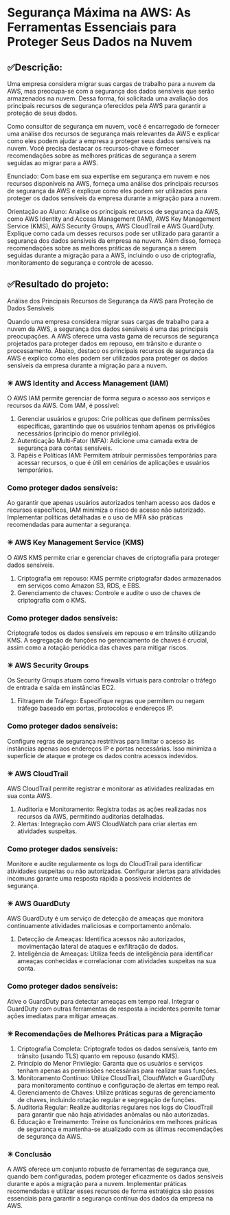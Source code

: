 # Segurança Máxima na AWS: As Ferramentas Essenciais para Proteger Seus Dados na Nuvem

## ✅Descrição:

Uma empresa considera migrar suas cargas de trabalho para a nuvem da AWS, mas preocupa-se com a segurança dos dados sensíveis que serão armazenados na nuvem. Dessa forma, foi solicitada uma avaliação dos principais recursos de segurança oferecidos pela AWS para garantir a proteção de seus dados.

Como consultor de segurança em nuvem, você é encarregado de fornecer uma análise dos recursos de segurança mais relevantes da AWS e explicar como eles podem ajudar a empresa a proteger seus dados sensíveis na nuvem. Você precisa destacar os recursos-chave e fornecer recomendações sobre as melhores práticas de segurança a serem seguidas ao migrar para a AWS.

Enunciado: Com base em sua expertise em segurança em nuvem e nos recursos disponíveis na AWS, forneça uma análise dos principais recursos de segurança da AWS e explique como eles podem ser utilizados para proteger os dados sensíveis da empresa durante a migração para a nuvem.

Orientação ao Aluno: Analise os principais recursos de segurança da AWS, como AWS Identity and Access Management (IAM), AWS Key Management Service (KMS), AWS Security Groups, AWS CloudTrail e AWS GuardDuty. Explique como cada um desses recursos pode ser utilizado para garantir a segurança dos dados sensíveis da empresa na nuvem. Além disso, forneça recomendações sobre as melhores práticas de segurança a serem seguidas durante a migração para a AWS, incluindo o uso de criptografia, monitoramento de segurança e controle de acesso.

## ✅Resultado do projeto:

Análise dos Principais Recursos de Segurança da AWS para Proteção de Dados Sensíveis

Quando uma empresa considera migrar suas cargas de trabalho para a nuvem da AWS, a segurança dos dados sensíveis é uma das principais preocupações. A AWS oferece uma vasta gama de recursos de segurança projetados para proteger dados em repouso, em trânsito e durante o processamento. Abaixo, destaco os principais recursos de segurança da AWS e explico como eles podem ser utilizados para proteger os dados sensíveis da empresa durante a migração para a nuvem.

### ✳ AWS Identity and Access Management (IAM)
O AWS IAM permite gerenciar de forma segura o acesso aos serviços e recursos da AWS. Com IAM, é possível:

1. Gerenciar usuários e grupos: Crie políticas que definem permissões específicas, garantindo que os usuários tenham apenas os privilégios necessários (princípio do menor privilégio).
2. Autenticação Multi-Fator (MFA): Adicione uma camada extra de segurança para contas sensíveis.
3. Papéis e Políticas IAM: Permitem atribuir permissões temporárias para acessar recursos, o que é útil em cenários de aplicações e usuários temporários.
### Como proteger dados sensíveis:
Ao garantir que apenas usuários autorizados tenham acesso aos dados e recursos específicos, IAM minimiza o risco de acesso não autorizado. Implementar políticas detalhadas e o uso de MFA são práticas recomendadas para aumentar a segurança.

### ✳ AWS Key Management Service (KMS)
O AWS KMS permite criar e gerenciar chaves de criptografia para proteger dados sensíveis.

1. Criptografia em repouso: KMS permite criptografar dados armazenados em serviços como Amazon S3, RDS, e EBS.
2. Gerenciamento de chaves: Controle e audite o uso de chaves de criptografia com o KMS.
### Como proteger dados sensíveis:
Criptografe todos os dados sensíveis em repouso e em trânsito utilizando KMS. A segregação de funções no gerenciamento de chaves é crucial, assim como a rotação periódica das chaves para mitigar riscos.

### ✳ AWS Security Groups
Os Security Groups atuam como firewalls virtuais para controlar o tráfego de entrada e saída em instâncias EC2.

1. Filtragem de Tráfego: Especifique regras que permitem ou negam tráfego baseado em portas, protocolos e endereços IP.
### Como proteger dados sensíveis:
Configure regras de segurança restritivas para limitar o acesso às instâncias apenas aos endereços IP e portas necessárias. Isso minimiza a superfície de ataque e protege os dados contra acessos indevidos.

### ✳ AWS CloudTrail
AWS CloudTrail permite registrar e monitorar as atividades realizadas em sua conta AWS.

1. Auditoria e Monitoramento: Registra todas as ações realizadas nos recursos da AWS, permitindo auditorias detalhadas.
2. Alertas: Integração com AWS CloudWatch para criar alertas em atividades suspeitas.
### Como proteger dados sensíveis:
Monitore e audite regularmente os logs do CloudTrail para identificar atividades suspeitas ou não autorizadas. Configurar alertas para atividades incomuns garante uma resposta rápida a possíveis incidentes de segurança.

### ✳ AWS GuardDuty
AWS GuardDuty é um serviço de detecção de ameaças que monitora continuamente atividades maliciosas e comportamento anômalo.

1. Detecção de Ameaças: Identifica acessos não autorizados, movimentação lateral de ataques e exfiltração de dados.
2. Inteligência de Ameaças: Utiliza feeds de inteligência para identificar ameaças conhecidas e correlacionar com atividades suspeitas na sua conta.
### Como proteger dados sensíveis:
Ative o GuardDuty para detectar ameaças em tempo real. Integrar o GuardDuty com outras ferramentas de resposta a incidentes permite tomar ações imediatas para mitigar ameaças.

### ✳ Recomendações de Melhores Práticas para a Migração
1. Criptografia Completa: Criptografe todos os dados sensíveis, tanto em trânsito (usando TLS) quanto em repouso (usando KMS).
2. Princípio do Menor Privilégio: Garanta que os usuários e serviços tenham apenas as permissões necessárias para realizar suas funções.
3. Monitoramento Contínuo: Utilize CloudTrail, CloudWatch e GuardDuty para monitoramento contínuo e configuração de alertas em tempo real.
4. Gerenciamento de Chaves: Utilize práticas seguras de gerenciamento de chaves, incluindo rotação regular e segregação de funções.
5. Auditoria Regular: Realize auditorias regulares nos logs do CloudTrail para garantir que não haja atividades anômalas ou não autorizadas.
6. Educação e Treinamento: Treine os funcionários em melhores práticas de segurança e mantenha-se atualizado com as últimas recomendações de segurança da AWS.
### ✳ Conclusão
A AWS oferece um conjunto robusto de ferramentas de segurança que, quando bem configuradas, podem proteger eficazmente os dados sensíveis durante e após a migração para a nuvem. Implementar práticas recomendadas e utilizar esses recursos de forma estratégica são passos essenciais para garantir a segurança contínua dos dados da empresa na AWS.
